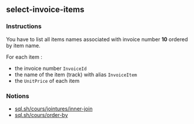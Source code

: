 ## select-invoice-items

### Instructions

You have to list all items names associated with invoice number **10** ordered by item name.

For each item :

- the invoice number `InvoiceId`
- the name of the item (track) with alias `InvoiceItem`
- the `UnitPrice` of each item

### Notions

- [sql.sh/cours/jointures/inner-join](https://sql.sh/cours/jointures/inner-join)
- [sql.sh/cours/order-by](https://sql.sh/cours/order-by)
